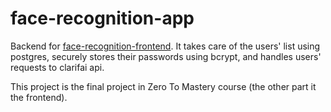 # face-recognition-app
Backend for [face-recognition-frontend](https://github.com/nadav-r/face-recognition-frontend).
It takes care of the users' list using postgres, securely stores their passwords using bcrypt,  and handles users' requests to clarifai api.

This project is the final project in Zero To Mastery course (the other part it the frontend).


